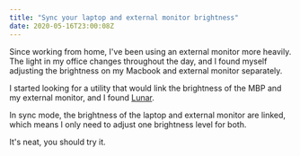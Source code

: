 ```yaml
---
title: "Sync your laptop and external monitor brightness"
date: 2020-05-16T23:00:08Z
---
```


Since working from home, I've been using an external monitor more heavily.
The light in my office changes throughout the day, and I found myself adjusting the brightness on my Macbook and external monitor separately.

I started looking for a utility that would link the brightness of the MBP and my external monitor, and I found [Lunar](https://lunar.fyi/).

In sync mode, the brightness of the laptop and external monitor are linked, which means I only need to adjust one brightness level for both.

It's neat, you should try it.